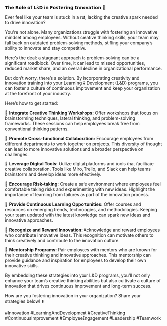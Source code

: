 𝗧𝗵𝗲 𝗥𝗼𝗹𝗲 𝗼𝗳 𝗟&𝗗 𝗶𝗻 𝗙𝗼𝘀𝘁𝗲𝗿𝗶𝗻𝗴 𝗜𝗻𝗻𝗼𝘃𝗮𝘁𝗶𝗼𝗻 🚀

Ever feel like your team is stuck in a rut, lacking the creative spark needed to drive innovation?

You're not alone. Many organizations struggle with fostering an innovative mindset among employees. Without creative thinking skills, your team may fall back on outdated problem-solving methods, stifling your company’s ability to innovate and stay competitive.

Here’s the deal: a stagnant approach to problem-solving can be a significant roadblock. Over time, it can lead to missed opportunities, reduced market share, and an overall decline in organizational performance. 

But don’t worry, there’s a solution. By incorporating creativity and innovation training into your Learning & Development (L&D) programs, you can foster a culture of continuous improvement and keep your organization at the forefront of your industry.

Here’s how to get started:

🎯 **Integrate Creative Thinking Workshops:** Offer workshops that focus on brainstorming techniques, lateral thinking, and problem-solving frameworks. These sessions can help employees break free from conventional thinking patterns.

🎯 **Promote Cross-functional Collaboration:** Encourage employees from different departments to work together on projects. This diversity of thought can lead to more innovative solutions and a broader perspective on challenges.

🎯 **Leverage Digital Tools:** Utilize digital platforms and tools that facilitate creative collaboration. Tools like Miro, Trello, and Slack can help teams brainstorm and develop ideas more effectively.

🎯 **Encourage Risk-taking:** Create a safe environment where employees feel comfortable taking risks and experimenting with new ideas. Highlight the importance of learning from failures as part of the innovation process.

🎯 **Provide Continuous Learning Opportunities:** Offer courses and resources on emerging trends, technologies, and methodologies. Keeping your team updated with the latest knowledge can spark new ideas and innovative approaches.

🎯 **Recognize and Reward Innovation:** Acknowledge and reward employees who contribute innovative ideas. This recognition can motivate others to think creatively and contribute to the innovation culture.

🎯 **Mentorship Programs:** Pair employees with mentors who are known for their creative thinking and innovative approaches. This mentorship can provide guidance and inspiration for employees to develop their own innovative skills.

By embedding these strategies into your L&D programs, you’ll not only enhance your team’s creative thinking abilities but also cultivate a culture of innovation that drives continuous improvement and long-term success.

How are you fostering innovation in your organization? Share your strategies below! ⬇️

#Innovation #LearningAndDevelopment #CreativeThinking #ContinuousImprovement #EmployeeEngagement #Leadership #Teamwork